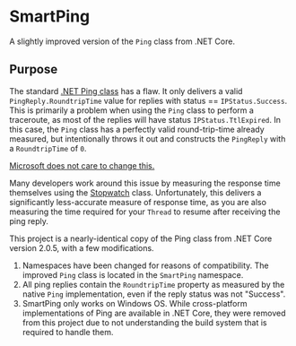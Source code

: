 # SmartPing
A slightly improved version of the `Ping` class from .NET Core.

## Purpose
The standard [.NET Ping class](https://docs.microsoft.com/en-us/dotnet/api/system.net.networkinformation.ping?view=netframework-4.7.2) has a flaw.  It only delivers a valid `PingReply.RoundtripTime` value for replies with status == `IPStatus.Success`.  This is primarily a problem when using the `Ping` class to perform a traceroute, as most of the replies will have status `IPStatus.TtlExpired`.  In this case, the `Ping` class has a perfectly valid round-trip-time already measured, but intentionally throws it out and constructs the `PingReply` with a `RoundtripTime` of `0`.

[Microsoft does not care to change this.](https://visualstudio.uservoice.com/forums/121579-visual-studio-ide/suggestions/6365924-pingreply-include-the-roundtriptime-no-matter-the)

Many developers work around this issue by measuring the response time themselves using the [Stopwatch](https://docs.microsoft.com/en-us/dotnet/api/system.diagnostics.stopwatch?view=netframework-4.7.2) class.  Unfortunately, this delivers a significantly less-accurate measure of response time, as you are also measuring the time required for your `Thread` to resume after receiving the ping reply.

This project is a nearly-identical copy of the Ping class from .NET Core version 2.0.5, with a few modifications.
1) Namespaces have been changed for reasons of compatibility.  The improved `Ping` class is located in the `SmartPing` namespace.
2) All ping replies contain the `RoundtripTime` property as measured by the native `Ping` implementation, even if the reply status was not "Success".
3) SmartPing only works on Windows OS.  While cross-platform implementations of Ping are available in .NET Core, they were removed from this project due to not understanding the build system that is required to handle them.
